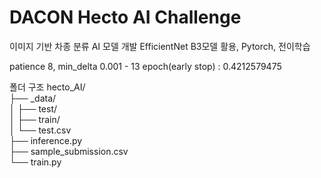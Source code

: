 # DACON Hecto AI Challenge
이미지 기반 차종 분류 AI 모델 개발
EfficientNet B3모델 활용, Pytorch, 전이학습  

patience 8, min_delta 0.001 - 13 epoch(early stop) :  0.4212579475 

폴더 구조
hecto_AI/   
├── _data/  
│   ├── test/  
│   ├── train/  
│   └── test.csv    
├── inference.py  
├── sample_submission.csv  
└── train.py
